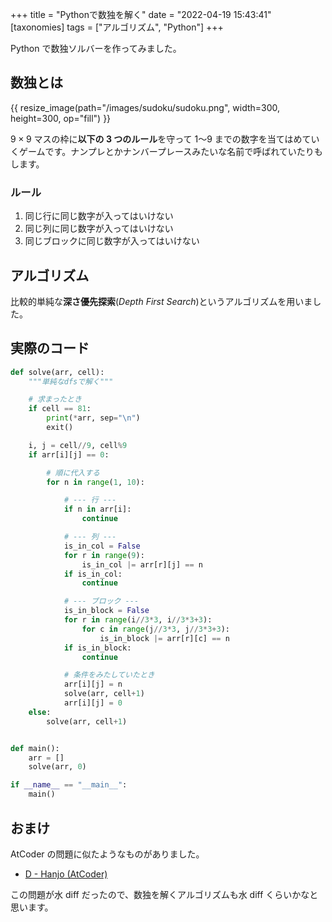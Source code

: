 +++
title = "Pythonで数独を解く"
date = "2022-04-19 15:43:41"
[taxonomies]
tags = ["アルゴリズム", "Python"]
+++

Python で数独ソルバーを作ってみました。

<!-- more-->

## 数独とは

{{ resize_image(path="/images/sudoku/sudoku.png", width=300, height=300, op="fill") }}

$9\times 9$ マスの枠に**以下の 3 つのルール**を守って $1〜9$ までの数字を当てはめていくゲームです。ナンプレとかナンバープレースみたいな名前で呼ばれていたりもします。

### ルール

1. 同じ行に同じ数字が入ってはいけない
1. 同じ列に同じ数字が入ってはいけない
1. 同じブロックに同じ数字が入ってはいけない

## アルゴリズム

比較的単純な**深さ優先探索**(_Depth First Search_)というアルゴリズムを用いました。

## 実際のコード

```python
def solve(arr, cell):
    """単純なdfsで解く"""

    # 求まったとき
    if cell == 81:
        print(*arr, sep="\n")
        exit()

    i, j = cell//9, cell%9
    if arr[i][j] == 0:

        # 順に代入する
        for n in range(1, 10):

            # --- 行 ---
            if n in arr[i]:
                continue

            # --- 列 ---
            is_in_col = False
            for r in range(9):
                is_in_col |= arr[r][j] == n
            if is_in_col:
                continue

            # --- ブロック ---
            is_in_block = False
            for r in range(i//3*3, i//3*3+3):
                for c in range(j//3*3, j//3*3+3):
                    is_in_block |= arr[r][c] == n
            if is_in_block:
                continue

            # 条件をみたしていたとき
            arr[i][j] = n
            solve(arr, cell+1)
            arr[i][j] = 0
    else:
        solve(arr, cell+1)


def main():
    arr = []
    solve(arr, 0)

if __name__ == "__main__":
    main()
```

## おまけ

AtCoder の問題に似たようなものがありました。

- [D - Hanjo (AtCoder)](https://atcoder.jp/contests/abc196/tasks/abc196_d)

この問題が水 diff だったので、数独を解くアルゴリズムも水 diff くらいかなと思います。
